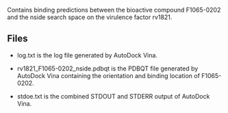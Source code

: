 Contains binding predictions between the bioactive compound F1065-0202 and the nside search space on the virulence factor rv1821.

## Files

- log.txt is the log file generated by AutoDock Vina.

- rv1821_F1065-0202_nside.pdbqt is the PDBQT file generated by AutoDock Vina containing the orientation and binding location of F1065-0202.

- stdoe.txt is the combined STDOUT and STDERR output of AutoDock Vina.

